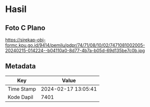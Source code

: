 # Hasil

## Foto C Plano

https://sirekap-obj-formc.kpu.go.id/9414/pemilu/pdpr/74/71/08/10/02/7471081002005-20240215-014224--b04110a0-8d77-4b7a-b05d-69d135be7c0b.jpg


## Metadata

| Key        | Value               |
| ---------- | ------------------- |
| Time Stamp | 2024-02-17 13:05:41 |
| Kode Dapil | 7401                |



